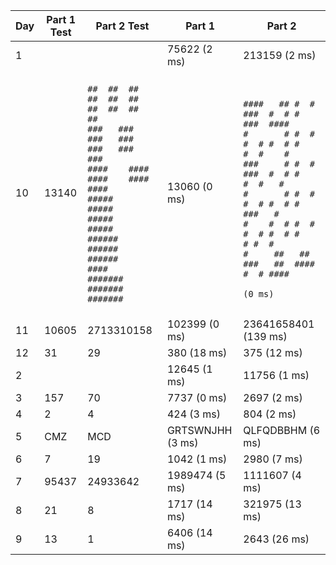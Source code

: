 | Day | Part 1 Test | Part 2 Test | Part 1 | Part 2 |
|-----|-------------|-------------|--------|--------|
| 1   |          |           |  75622 (2 ms)   |  213159 (2 ms)   |
| 10   |  13140         |  <br>```##  ##  ##  ##  ##  ##  ##  ##  ##  ##   ```<br>```###   ###   ###   ###   ###   ###   ###  ```<br>```####    ####    ####    ####    ####     ```<br>```#####     #####     #####     #####      ```<br>```######      ######      ######      #### ```<br>```#######       #######       #######      ```<br>```                                         ```          |  13060 (0 ms)   |  <br>```####   ## #  # ###  #  # #    ###  ####  ```<br>```#       # #  # #  # #  # #    #  #    #  ```<br>```###     # #  # ###  #  # #    #  #   #   ```<br>```#       # #  # #  # #  # #    ###   #    ```<br>```#    #  # #  # #  # #  # #    # #  #     ```<br>```#     ##   ##  ###   ##  #### #  # ####  ```<br>```                                          (0 ms)```   |
| 11   |  10605         |  2713310158          |  102399 (0 ms)   |  23641658401 (139 ms)   |
| 12   |  31         |  29          |  380 (18 ms)   |  375 (12 ms)   |
| 2   |          |           |  12645 (1 ms)   |  11756 (1 ms)   |
| 3   |  157         |  70          |  7737 (0 ms)   |  2697 (2 ms)   |
| 4   |  2         |  4          |  424 (3 ms)   |  804 (2 ms)   |
| 5   |  CMZ         |  MCD          |  GRTSWNJHH (3 ms)   |  QLFQDBBHM (6 ms)   |
| 6   |  7         |  19          |  1042 (1 ms)   |  2980 (7 ms)   |
| 7   |  95437         |  24933642          |  1989474 (5 ms)   |  1111607 (4 ms)   |
| 8   |  21         |  8          |  1717 (14 ms)   |  321975 (13 ms)   |
| 9   |  13         |  1          |  6406 (14 ms)   |  2643 (26 ms)   |
